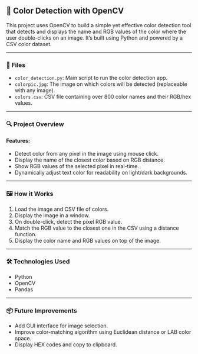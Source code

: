 ## 🎨 Color Detection with OpenCV

This project uses OpenCV to build a simple yet effective color detection tool that detects and displays the name and RGB values of the color where the user double-clicks on an image. It’s built using Python and powered by a CSV color dataset.

---

### 📁 Files

- `color_detection.py`: Main script to run the color detection app.
- `colorpic.jpg`: The image on which colors will be detected (replaceable with any image).
- `colors.csv`: CSV file containing over 800 color names and their RGB/hex values.

---

### 🔍 Project Overview

#### Features:
- Detect color from any pixel in the image using mouse click.
- Display the name of the closest color based on RGB distance.
- Show RGB values of the selected pixel in real-time.
- Dynamically adjust text color for readability on light/dark backgrounds.

---

### 🖼️ How it Works

1. Load the image and CSV file of colors.
2. Display the image in a window.
3. On double-click, detect the pixel RGB value.
4. Match the RGB value to the closest one in the CSV using a distance function.
5. Display the color name and RGB values on top of the image.

---

### 🛠️ Technologies Used

- Python
- OpenCV
- Pandas

---


### 📦 Future Improvements

- Add GUI interface for image selection.
- Improve color-matching algorithm using Euclidean distance or LAB color space.
- Display HEX codes and copy to clipboard.
